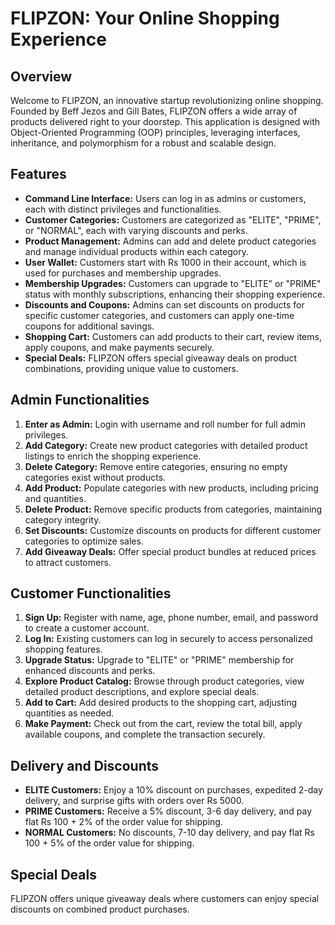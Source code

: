 # FLIPZON: Your Online Shopping Experience

## Overview

Welcome to FLIPZON, an innovative startup revolutionizing online shopping. Founded by Beff Jezos and Gill Bates, FLIPZON offers a wide array of products delivered right to your doorstep. This application is designed with Object-Oriented Programming (OOP) principles, leveraging interfaces, inheritance, and polymorphism for a robust and scalable design.

## Features

- **Command Line Interface:** Users can log in as admins or customers, each with distinct privileges and functionalities.
- **Customer Categories:** Customers are categorized as "ELITE", "PRIME", or "NORMAL", each with varying discounts and perks.
- **Product Management:** Admins can add and delete product categories and manage individual products within each category.
- **User Wallet:** Customers start with Rs 1000 in their account, which is used for purchases and membership upgrades.
- **Membership Upgrades:** Customers can upgrade to "ELITE" or "PRIME" status with monthly subscriptions, enhancing their shopping experience.
- **Discounts and Coupons:** Admins can set discounts on products for specific customer categories, and customers can apply one-time coupons for additional savings.
- **Shopping Cart:** Customers can add products to their cart, review items, apply coupons, and make payments securely.
- **Special Deals:** FLIPZON offers special giveaway deals on product combinations, providing unique value to customers.

## Admin Functionalities

1. **Enter as Admin:** Login with username and roll number for full admin privileges.
2. **Add Category:** Create new product categories with detailed product listings to enrich the shopping experience.
3. **Delete Category:** Remove entire categories, ensuring no empty categories exist without products.
4. **Add Product:** Populate categories with new products, including pricing and quantities.
5. **Delete Product:** Remove specific products from categories, maintaining category integrity.
6. **Set Discounts:** Customize discounts on products for different customer categories to optimize sales.
7. **Add Giveaway Deals:** Offer special product bundles at reduced prices to attract customers.

## Customer Functionalities

1. **Sign Up:** Register with name, age, phone number, email, and password to create a customer account.
2. **Log In:** Existing customers can log in securely to access personalized shopping features.
3. **Upgrade Status:** Upgrade to "ELITE" or "PRIME" membership for enhanced discounts and perks.
4. **Explore Product Catalog:** Browse through product categories, view detailed product descriptions, and explore special deals.
5. **Add to Cart:** Add desired products to the shopping cart, adjusting quantities as needed.
6. **Make Payment:** Check out from the cart, review the total bill, apply available coupons, and complete the transaction securely.

## Delivery and Discounts

- **ELITE Customers:** Enjoy a 10% discount on purchases, expedited 2-day delivery, and surprise gifts with orders over Rs 5000.
- **PRIME Customers:** Receive a 5% discount, 3-6 day delivery, and pay flat Rs 100 + 2% of the order value for shipping.
- **NORMAL Customers:** No discounts, 7-10 day delivery, and pay flat Rs 100 + 5% of the order value for shipping.

## Special Deals

FLIPZON offers unique giveaway deals where customers can enjoy special discounts on combined product purchases.

